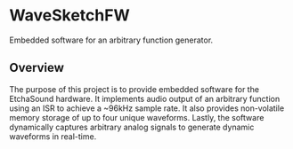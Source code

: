 # WaveSketchFW

Embedded software for an arbitrary function generator.

## Overview

The purpose of this project is to provide embedded software for the 
EtchaSound hardware. It implements audio output of an arbitrary 
function using an ISR to achieve a ~96kHz sample rate. It also 
provides non-volatile memory storage of up to four unique waveforms. 
Lastly, the software dynamically captures arbitrary analog signals to
generate dynamic waveforms in real-time.